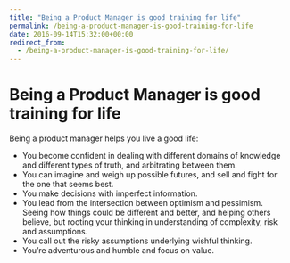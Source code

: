 ```yaml
---
title: "Being a Product Manager is good training for life"
permalink: /being-a-product-manager-is-good-training-for-life
date: 2016-09-14T15:32:00+00:00
redirect_from:
  - /being-a-product-manager-is-good-training-for-life/
---
```


# Being a Product Manager is good training for life

Being a product manager helps you live a good life:

- You become confident in dealing with different domains of knowledge and different types of truth, and arbitrating between them.
- You can imagine and weigh up possible futures, and sell and fight for the one that seems best.
- You make decisions with imperfect information.
- You lead from the intersection between optimism and pessimism. Seeing how things could be different and better, and helping others believe, but rooting your thinking in understanding of complexity, risk and assumptions.
- You call out the risky assumptions underlying wishful thinking.
- You’re adventurous and humble and focus on value.